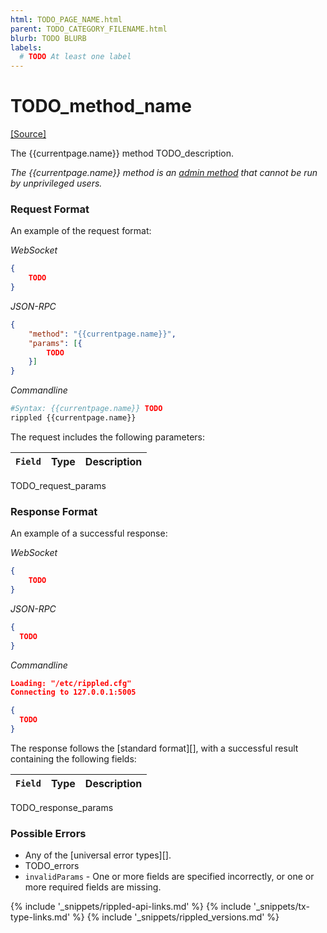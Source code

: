 ```yaml
---
html: TODO_PAGE_NAME.html
parent: TODO_CATEGORY_FILENAME.html
blurb: TODO BLURB
labels:
  # TODO At least one label
---
```

# TODO_method_name
[[Source]](TODO_URL "Source")

The <span class="code-snippet">{{currentpage.name}}</span> method TODO_description.

_The <span class="code-snippet">{{currentpage.name}}</span> method is an [admin method](admin-api-methods.html) that cannot be run by unprivileged users._


### Request Format

An example of the request format:

<!-- MULTICODE_BLOCK_START -->

*WebSocket*

```json
{
    TODO
}
```

*JSON-RPC*

```json
{
    "method": "{{currentpage.name}}",
    "params": [{
        TODO
    }]
}
```

*Commandline*

```sh
#Syntax: {{currentpage.name}} TODO
rippled {{currentpage.name}}
```

<!-- MULTICODE_BLOCK_END -->

The request includes the following parameters:

| `Field`     | Type                      | Description                        |
|:------------|:--------------------------|:-----------------------------------|
TODO_request_params


### Response Format

An example of a successful response:

<!-- MULTICODE_BLOCK_START -->

*WebSocket*

```json
{
    TODO
}
```

*JSON-RPC*

```json
{
  TODO
}
```

*Commandline*

```json
Loading: "/etc/rippled.cfg"
Connecting to 127.0.0.1:5005

{
  TODO
}
```

<!-- MULTICODE_BLOCK_END -->

The response follows the [standard format][], with a successful result containing the following fields:

| `Field` | Type   | Description                                               |
|:--------|:-------|:----------------------------------------------------------|
TODO_response_params


### Possible Errors

- Any of the [universal error types][].
- TODO_errors
- `invalidParams` - One or more fields are specified incorrectly, or one or more required fields are missing.

<!--{# common link defs #}-->
{% include '_snippets/rippled-api-links.md' %}
{% include '_snippets/tx-type-links.md' %}
{% include '_snippets/rippled_versions.md' %}
